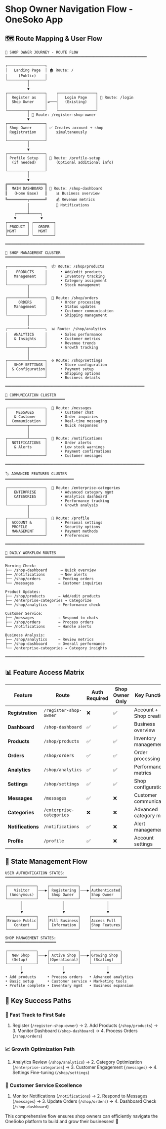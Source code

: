 # Shop Owner Navigation Flow - OneSoko App

## 🗺️ Route Mapping & User Flow

```
📱 SHOP OWNER JOURNEY - ROUTE FLOW
════════════════════════════════════════════════════════════════

┌─────────────────┐
│   Landing Page  │ 🏠 Route: /
│     (Public)    │
└─────────┬───────┘
          │
          ▼
┌─────────────────┐    ┌─────────────────┐
│  Register as    │    │   Login Page    │ 🔐 Route: /login
│  Shop Owner     │◄───┤   (Existing)    │
│                 │    │                 │
└─────────┬───────┘    └─────────────────┘
          │ 🚀 Route: /register-shop-owner
          ▼
┌─────────────────┐
│ Shop Owner      │ ✅ Creates account + shop
│ Registration    │    simultaneously
│                 │
└─────────┬───────┘
          │
          ▼
┌─────────────────┐
│ Profile Setup   │ 👤 Route: /profile-setup
│  (if needed)    │    (Optional additional info)
│                 │
└─────────┬───────┘
          │
          ▼
╔═════════════════╗
║  MAIN DASHBOARD ║ 🎯 Route: /shop-dashboard
║   (Home Base)   ║    📊 Business overview
╚═════════┬═══════╝    💰 Revenue metrics
          │            🔔 Notifications
          │
    ┌─────┴─────┐
    ▼           ▼
┌─────────┐ ┌─────────┐
│ PRODUCT │ │  ORDER  │
│MGMT     │ │  MGMT   │
└─────────┘ └─────────┘

═══════════════════════════════════════════════════════════════

🏪 SHOP MANAGEMENT CLUSTER
═══════════════════════════

┌─────────────────┐  📦 Route: /shop/products
│    PRODUCTS     │      • Add/edit products
│   Management    │      • Inventory tracking
│                 │      • Category assignment
└─────────┬───────┘      • Stock management
          │
          │
┌─────────┴───────┐  🛒 Route: /shop/orders  
│     ORDERS      │      • Order processing
│   Management    │      • Status updates
│                 │      • Customer communication
└─────────┬───────┘      • Shipping management
          │
          │
┌─────────┴───────┐  📊 Route: /shop/analytics
│   ANALYTICS     │      • Sales performance
│   & Insights    │      • Customer metrics
│                 │      • Revenue trends
└─────────┬───────┘      • Growth tracking
          │
          │
┌─────────┴───────┐  ⚙️ Route: /shop/settings
│   SHOP SETTINGS │      • Store configuration
│  & Configuration│      • Payment setup
│                 │      • Shipping options
└─────────────────┘      • Business details

═══════════════════════════════════════════════════════════════

💬 COMMUNICATION CLUSTER
═══════════════════════════

┌─────────────────┐  💬 Route: /messages
│    MESSAGES     │      • Customer chat
│   & Customer    │      • Order inquiries
│  Communication  │      • Real-time messaging
└─────────┬───────┘      • Quick responses
          │
          │
┌─────────┴───────┐  🔔 Route: /notifications
│  NOTIFICATIONS  │      • Order alerts
│   & Alerts      │      • Low stock warnings
│                 │      • Payment confirmations
└─────────────────┘      • Customer messages

═══════════════════════════════════════════════════════════════

🏷️ ADVANCED FEATURES CLUSTER
═══════════════════════════════

┌─────────────────┐  🏢 Route: /enterprise-categories
│   ENTERPRISE    │      • Advanced category mgmt
│   CATEGORIES    │      • Analytics dashboard
│                 │      • Performance tracking
└─────────┬───────┘      • Growth analysis
          │
          │
┌─────────┴───────┐  👤 Route: /profile
│  ACCOUNT &      │      • Personal settings
│  PROFILE        │      • Security options
│  MANAGEMENT     │      • Payment methods
└─────────────────┘      • Preferences

═══════════════════════════════════════════════════════════════

📱 DAILY WORKFLOW ROUTES
═══════════════════════════

Morning Check:
├── /shop-dashboard      → Quick overview
├── /notifications       → New alerts
├── /shop/orders        → Pending orders
└── /messages           → Customer inquiries

Product Updates:
├── /shop/products      → Add/edit products
├── /enterprise-categories → Categorize
└── /shop/analytics     → Performance check

Customer Service:
├── /messages           → Respond to chats
├── /shop/orders        → Process orders
└── /notifications      → Handle alerts

Business Analysis:
├── /shop/analytics     → Review metrics
├── /shop-dashboard     → Overall performance
└── /enterprise-categories → Category insights

═══════════════════════════════════════════════════════════════
```

## 📊 Feature Access Matrix

| Feature | Route | Auth Required | Shop Owner Only | Key Functions |
|---------|-------|---------------|-----------------|---------------|
| **Registration** | `/register-shop-owner` | ❌ | ✅ | Account + Shop creation |
| **Dashboard** | `/shop-dashboard` | ✅ | ✅ | Business overview |
| **Products** | `/shop/products` | ✅ | ✅ | Inventory management |
| **Orders** | `/shop/orders` | ✅ | ✅ | Order processing |
| **Analytics** | `/shop/analytics` | ✅ | ✅ | Performance metrics |
| **Settings** | `/shop/settings` | ✅ | ✅ | Shop configuration |
| **Messages** | `/messages` | ✅ | ❌ | Customer communication |
| **Categories** | `/enterprise-categories` | ❌ | ❌ | Advanced category mgmt |
| **Notifications** | `/notifications` | ✅ | ❌ | Alert management |
| **Profile** | `/profile` | ✅ | ❌ | Account settings |

## 🔄 State Management Flow

```
USER AUTHENTICATION STATES:
════════════════════════════

┌─────────────┐    ┌─────────────┐    ┌─────────────┐
│   Visitor   │───▶│ Registering │───▶│Authenticated│
│ (Anonymous) │    │ Shop Owner  │    │Shop Owner   │
└─────────────┘    └─────────────┘    └─────────────┘
       │                  │                   │
       │                  │                   │
       ▼                  ▼                   ▼
┌─────────────┐    ┌─────────────┐    ┌─────────────┐
│Browse Public│    │Fill Business│    │Access Full  │
│   Content   │    │ Information │    │Shop Features│
└─────────────┘    └─────────────┘    └─────────────┘

SHOP MANAGEMENT STATES:
═══════════════════════

┌─────────────┐    ┌─────────────┐    ┌─────────────┐
│  New Shop   │───▶│ Active Shop │───▶│Growing Shop │
│  (Setup)    │    │(Operational)│    │ (Scaling)   │
└─────────────┘    └─────────────┘    └─────────────┘
       │                  │                   │
       ▼                  ▼                   ▼
• Add products     • Process orders   • Advanced analytics
• Basic setup      • Customer service • Marketing tools
• Profile complete • Inventory mgmt   • Business expansion
```

## 🎯 Key Success Paths

### 🚀 **Fast Track to First Sale**
1. Register (`/register-shop-owner`) → 2. Add Products (`/shop/products`) → 3. Monitor Dashboard (`/shop-dashboard`) → 4. Process Orders (`/shop/orders`)

### 📈 **Growth Optimization Path**  
1. Analytics Review (`/shop/analytics`) → 2. Category Optimization (`/enterprise-categories`) → 3. Customer Engagement (`/messages`) → 4. Settings Fine-tuning (`/shop/settings`)

### 💬 **Customer Service Excellence**
1. Monitor Notifications (`/notifications`) → 2. Respond to Messages (`/messages`) → 3. Update Orders (`/shop/orders`) → 4. Dashboard Check (`/shop-dashboard`)

This comprehensive flow ensures shop owners can efficiently navigate the OneSoko platform to build and grow their businesses! 🎉
